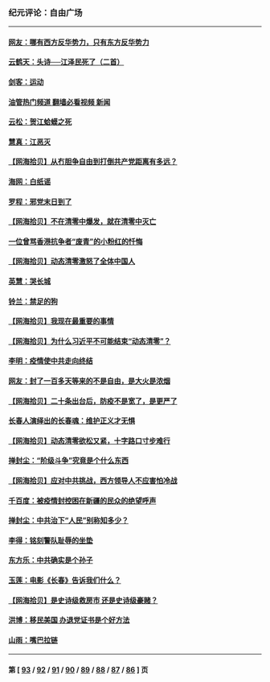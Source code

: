 ### 纪元评论：自由广场
---
#### [网友：哪有西方反华势力，只有东方反华势力](../../pages/nsc993/n13876256.md?12030330) 
#### [云鹤天：头诗──江泽民死了（二首）](../../pages/nsc993/n13876697.md?12030330) 
#### [剑客：运动](../../pages/nsc993/n13876695.md?12030330) 
#### [油管热门频道 翻墙必看视频 新闻](ok?12030330)
#### [云松：贺江蛤蟆之死](../../pages/nsc993/n13876639.md?12030330) 
#### [慧真：江恶灭](../../pages/nsc993/n13876597.md?12030330) 
#### [【网海拾贝】从冇胆争自由到打倒共产党距离有多远？](../../pages/nsc993/n13876014.md?12030330) 
#### [海网：白纸谣](../../pages/nsc993/n13875871.md?12030330) 
#### [罗程：邪党末日到了](../../pages/nsc993/n13875853.md?12030330) 
#### [【网海拾贝】不在清零中爆发，就在清零中灭亡](../../pages/nsc993/n13875537.md?12030330) 
#### [一位曾骂香港抗争者“废青”的小粉红的忏悔](../../pages/nsc993/n13875071.md?12030330) 
#### [【网海拾贝】动态清零激怒了全体中国人](../../pages/nsc993/n13874505.md?12030330) 
#### [英慧：哭长城](../../pages/nsc993/n13874522.md?12030330) 
#### [铃兰：禁足的狗](../../pages/nsc993/n13874311.md?12030330) 
#### [【网海拾贝】我现在最重要的事情](../../pages/nsc993/n13874026.md?12030330) 
#### [【网海拾贝】为什么习近平不可能结束“动态清零”？](../../pages/nsc993/n13873811.md?12030330) 
#### [李明：疫情使中共走向终结](../../pages/nsc993/n13873538.md?12030330) 
#### [网友：封了一百多天等来的不是自由，是大火是浓烟](../../pages/nsc993/n13873517.md?12030330) 
#### [【网海拾贝】二十条出台后，防疫不是宽了，是更严了](../../pages/nsc993/n13872948.md?12030330) 
#### [长春人演绎出的长春魂：维护正义才无惧](../../pages/nsc993/n13871764.md?12030330) 
#### [【网海拾贝】动态清零欲松又紧，十字路口寸步难行](../../pages/nsc993/n13872220.md?12030330) 
#### [掸封尘：“阶级斗争”究竟是个什么东西](../../pages/nsc993/n13871387.md?12030330) 
#### [【网海拾贝】应对中共挑战，西方领导人不应害怕冷战](../../pages/nsc993/n13870990.md?12030330) 
#### [千百度：被疫情封控困在新疆的民众的绝望呼声](../../pages/nsc993/n13869856.md?12030330) 
#### [掸封尘：中共治下“人民”别称知多少？](../../pages/nsc993/n13870121.md?12030330) 
#### [李得：铭刻警队耻辱的坐垫](../../pages/nsc993/n13869930.md?12030330) 
#### [东方乐：中共确实是个孙子](../../pages/nsc993/n13869891.md?12030330) 
#### [玉莲：电影《长春》告诉我们什么？](../../pages/nsc993/n13869471.md?12030330) 
#### [【网海拾贝】是史诗级救房市 还是史诗级豪赌？](../../pages/nsc993/n13869495.md?12030330) 
#### [洪博：移民美国 办退党证书是个好方法](../../pages/nsc993/n13869000.md?12030330) 
#### [山雨：嘴巴拉链](../../pages/nsc993/n13869071.md?12030330) 

---
#### 第 [ [93](./93.md?12030330) / [92](./92.md?12030330) / [91](./91.md?12030330) / [90](./90.md?12030330) / [89](./89.md?12030330) / [88](./88.md?12030330) / [87](./87.md?12030330) / [86](./86.md?12030330) ] 页
